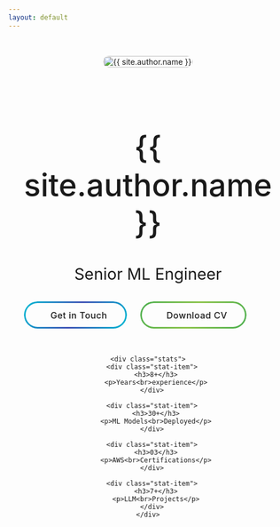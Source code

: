 ```yaml
---
layout: default
---
```


<div class="profile-page">
 

  <div class="profile-content">
    <div class="profile-header">
      <div class="text-content">
        <h1 class="name">{{ site.author.name }}</h1>
        <h2 class="title">Senior ML Engineer</h2>
        <div class="button-group">
          <a href="https://calendly.com/murtazaarif2k16/30min" target="_blank" class="cta-button">
            <span class="button-content">
              <i class="fas fa-calendar-alt"></i>
              <span class="button-text">Get in Touch</span>
            </span>
          </a>
          <a href="/assets/resume.pdf" target="_blank" class="cta-button download-btn">
            <span class="button-content">
              <i class="fas fa-file-download"></i>
              <span class="button-text">Download CV</span>
            </span>
          </a>
        </div>
      </div>
      <div class="profile-image">
        <img src="https://i.ibb.co/KGF2CLs/murtaza.jpg" alt="{{ site.author.name }}" />
      </div>
    </div>

    <div class="stats">
      <div class="stat-item">
        <h3>8+</h3>
        <p>Years<br>experience</p>
      </div>
      
      <div class="stat-item">
        <h3>30+</h3>
        <p>ML Models<br>Deployed</p>
      </div>
      
      <div class="stat-item">
        <h3>03</h3>
        <p>AWS<br>Certifications</p>
      </div>
      
      <div class="stat-item">
        <h3>7+</h3>
        <p>LLM<br>Projects</p>
      </div>
    </div>
  </div>
</div>

<style>
.profile-page {
  display: flex;
  flex-direction: column;
  align-items: center;
  padding: 2rem;
  max-width: 1200px;
  margin: 0 auto;
}

.social-links {
  display: flex;
  gap: 1.5rem;
  margin-bottom: 2rem;
}

.social-icon {
  width: 45px;
  height: 45px;
  border: 2px solid var(--text-color);
  border-radius: 50%;
  display: flex;
  align-items: center;
  justify-content: center;
  color: var(--text-color);
  font-size: 1.2rem;
  transition: all 0.3s ease;
}

.social-icon:hover {
  background-color: var(--text-color);
  color: var(--bg-color);
  transform: translateY(-3px);
}

.profile-content {
  text-align: center;
  width: 100%;
}

.profile-header {
  display: flex;
  align-items: center;
  justify-content: space-between;
  margin-bottom: 3rem;
  gap: 2rem;
}

.text-content {
  flex: 1;
  text-align: left;
}

.profile-image {
  flex: 1;
  max-width: 300px;
}

.profile-image img {
  width: 100%;
  height: auto;
  border-radius: 20px;
  transition: transform 0.3s ease;
}

.profile-image img:hover {
  transform: translateY(-5px);
}

.name {
  font-size: 3.5rem;
  font-weight: 500;
  margin-bottom: 0.5rem;
  color: var(--text-color);
}

.title {
  font-size: 1.8rem;
  color: var(--secondary);
  font-weight: 400;
  margin-bottom: 2rem;
}

.button-group {
  display: flex;
  gap: 1.5rem;
  margin-top: 1.5rem;
}

.cta-button {
  display: inline-block;
  padding: 0.9rem 2.2rem;
  text-decoration: none;
  font-weight: 500;
  transition: all 0.4s cubic-bezier(0.175, 0.885, 0.32, 1.275);
  position: relative;
  color: var(--text-color);
  background: var(--bg-color);
  border: none;
  z-index: 1;
  border-radius: 50px;
}

.cta-button::before {
  content: '';
  position: absolute;
  inset: 0;
  border-radius: 50px;
  padding: 3px;
  background: linear-gradient(120deg, #00bcd4 0%, #3f51b5 50%, #00bcd4 100%);
  -webkit-mask: 
    linear-gradient(#fff 0 0) content-box, 
    linear-gradient(#fff 0 0);
  -webkit-mask-composite: xor;
  mask-composite: exclude;
  pointer-events: none;
}

.button-content {
  display: flex;
  align-items: center;
  justify-content: center;
  gap: 0.8rem;
  position: relative;
}

.button-text {
  font-size: 1rem;
  letter-spacing: 0.5px;
}

.cta-button i {
  font-size: 1.1rem;
  transition: transform 0.4s ease;
}

.cta-button:hover {
  transform: translateY(-2px);
}

.cta-button:hover::before {
  background: linear-gradient(120deg, #3f51b5 0%, #00bcd4 50%, #3f51b5 100%);
}

.cta-button:hover i {
  transform: scale(1.1);
}

.download-btn::before {
  background: linear-gradient(120deg, #4caf50 0%, #8bc34a 50%, #4caf50 100%);
}

.download-btn:hover::before {
  background: linear-gradient(120deg, #8bc34a 0%, #4caf50 50%, #8bc34a 100%);
}

.stats {
  display: flex;
  justify-content: center;
  gap: 4rem;
  flex-wrap: wrap;
  margin-top: 4rem;
  padding: 0 2rem;
}

.stat-item {
  text-align: center;
}

.stat-item h3 {
  font-size: 2.5rem;
  font-weight: 500;
  margin-bottom: 0.5rem;
  color: var(--text-color);
}

.stat-item p {
  font-size: 1.1rem;
  color: var(--secondary);
  line-height: 1.4;
}

@media (max-width: 968px) {
  .profile-header {
    flex-direction: column-reverse;
    text-align: center;
  }
  
  .text-content {
    text-align: center;
  }
  
  .profile-image {
    max-width: 300px;
  }
  
  .stats {
    margin-top: 3rem;
  }
}

@media (max-width: 768px) {
  .name {
    font-size: 2.5rem;
  }
  
  .title {
    font-size: 1.4rem;
  }
  
  .stats {
    gap: 2rem;
    margin-top: 2rem;
  }
  
  .stat-item h3 {
    font-size: 2rem;
  }
  
  .stat-item p {
    font-size: 1rem;
  }
  
  .button-group {
    flex-direction: column;
    align-items: stretch;
    gap: 1rem;
  }
  
  .cta-button {
    text-align: center;
    padding: 0.8rem 1.8rem;
  }
  
  .button-content {
    justify-content: center;
  }
}

@media (prefers-color-scheme: dark) {
  .cta-button {
    color: var(--text-color);
    background: var(--bg-color);
  }
}
</style>
